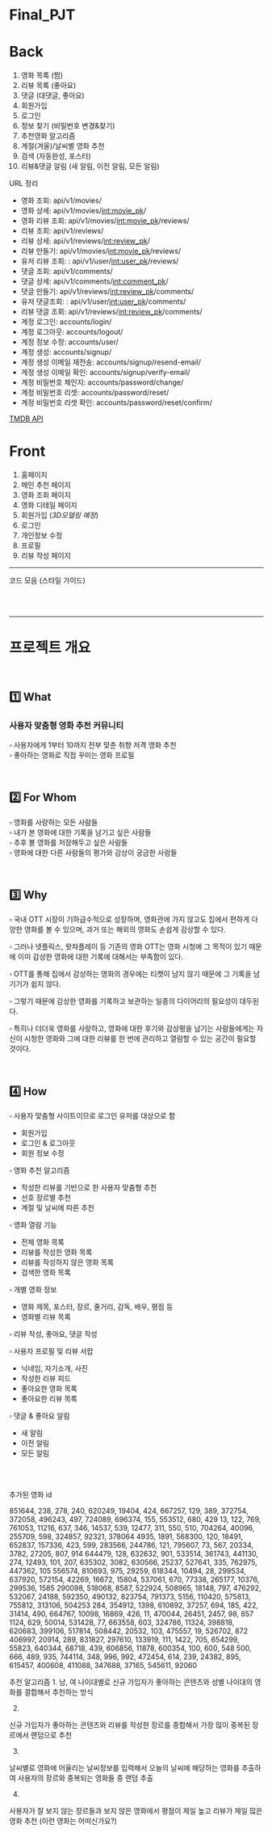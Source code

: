 # Final_PJT

# Back

1. 영화 목록 (찜)
2. 리뷰 목록 (좋아요)
3. 댓글 (대댓글, 좋아요)
4. 회원가입
5. 로그인 
6. 정보 찾기 (비밀번호 변경&찾기)
7. 추천영화 알고리즘
8. 계절(겨울)/날씨별 영화 추천
9. 검색 (자동완성, 포스터)
10. 리뷰&댓글 알림 (새 알림, 이전 알림, 모든 알림)

URL 정리
- 영화 조회: api/v1/movies/
- 영화 상세: api/v1/movies/<int:movie_pk>/
- 영화 리뷰 조회: api/v1/movies/<int:movie_pk>/reviews/
- 리뷰 조회: api/v1/reviews/
- 리뷰 상세: api/v1/reviews/<int:review_pk>/
- 리뷰 만들기: api/v1/movies/<int:movie_pk>/reviews/
- 유저 리뷰 조회: : api/v1/user/<int:user_pk>/reviews/
- 댓글 조회: api/v1/comments/
- 댓글 상세: api/v1/comments/<int:comment_pk>/
- 댓글 만들기: api/v1/reviews/<int:review_pk>/comments/
- 유저 댓글조회: : api/v1/user/<int:user_pk>/comments/
- 리뷰 댓글 조회: api/v1/reviews/<int:review_pk>/comments/
- 계정 로그인: accounts/login/
- 계정 로그아웃: accounts/logout/
- 계정 정보 수정: accounts/user/
- 계정 생성: accounts/signup/
- 계정 생성 이메일 재전송: accounts/signup/resend-email/
- 계정 생성 이메일 확인: accounts/signup/verify-email/
- 계정 비밀번호 체인지: accounts/password/change/
- 계정 비밀번호 리셋: accounts/password/reset/
- 계정 비밀번호 리셋 확인: accounts/password/reset/confirm/
  

[TMDB API](https://developers.themoviedb.org/3/authentication/how-do-i-generate-a-session-id)

# Front

1. 홈페이지
2. 메인 추천 페이지
3. 영화 조회 페이지
4. 영화 디테일 페이지
5. 회원가입 (*3D모델링 예정*)
6. 로그인
7. 개인정보 수정
8. 프로필
9. 리뷰 작성 페이지

---
코드 모음 (스타일 가이드)



<br><br>

---

# 프로젝트 개요

<br>

## 1️⃣ What
### 사용자 맞춤형 영화 추천 커뮤니티  
▫ 사용자에게 1부터 10까지 전부 맞춘 취향 저격 영화 추천  
▫ 좋아하는 영화로 직접 꾸미는 영화 프로필   

<br>

## 2️⃣ For Whom
▫ 영화를 사랑하는 모든 사람들   
▫ 내가 본 영화에 대한 기록을 남기고 싶은 사람들   
▫ 추후 볼 영화를 저장해두고 싶은 사람들  
▫ 영화에 대한 다른 사람들의 평가와 감상이 궁금한 사람들   

<br>

## 3️⃣ Why
▫ 국내 OTT 시장이 기하급수적으로 성장하며, 영화관에 가지 않고도 집에서 편하게 다양한 영화를 볼 수 있으며, 과거 또는 해외의 영화도 손쉽게 감상할 수 있다.   

▫ 그러나 넷플릭스, 왓챠플레이 등 기존의 영화 OTT는 영화 시청에 그 목적이 있기 때문에 이미 감상한 영화에 대한 기록에 대해서는 부족함이 있다.  

▫ OTT를 통해 집에서 감상하는 영화의 경우에는 티켓이 남지 않기 때문에 그 기록을 남기기가 쉽지 않다.   

▫ 그렇기 때문에 감상한 영화를 기록하고 보관하는 일종의 다이어리의 필요성이 대두된다.  

▫ 특히나 더더욱 영화를 사랑하고, 영화에 대한 후기와 감상평을 남기는 사람들에게는 자신이 시청한 영화와 그에 대한 리뷰를 한 번에 관리하고 열람할 수 있는 공간이 필요할 것이다.  

<br>

## 4️⃣ How

▫ 사용자 맞춤형 사이트이므로 로그인 유저를 대상으로 함
- 회원가입
- 로그인 & 로그아웃
- 회원 정보 수정


▫ 영화 추천 알고리즘
- 작성한 리뷰를 기반으로 한 사용자 맞춤형 추천
- 선호 장르별 추천
- 계절 및 날씨에 따른 추천


▫ 영화 열람 기능 
- 전체 영화 목록
- 리뷰를 작성한 영화 목록
- 리뷰를 작성하지 않은 영화 목록
- 검색한 영화 목록 


▫ 개별 영화 정보
- 영화 제목, 포스터, 장르, 줄거리, 감독, 배우, 평점 등
- 영화별 리뷰 목록  


▫ 리뷰 작성, 좋아요, 댓글 작성


▫ 사용자 프로필 및 리뷰 서랍   
- 닉네임, 자기소개, 사진
- 작성한 리뷰 피드
- 좋아요한 영화 목록
- 좋아요한 리뷰 목록


▫ 댓글 & 좋아요 알림
- 새 알림
- 이전 알림
- 모든 알림




<br><br>

추가된 영화 id

851644, 238, 278, 240, 620249, 19404, 424, 667257, 129, 389, 372754, 372058, 496243, 497, 724089, 696374, 155, 553512, 680, 429
13, 122, 769, 761053, 11216, 637, 346, 14537, 539, 12477, 311, 550, 510, 704264, 40096, 255709, 598, 324857, 92321, 378064
4935, 1891, 568300, 120, 18491, 652837, 157336, 423, 599, 283566, 244786, 121, 795607, 73, 567, 20334, 3782, 27205, 807, 914
644479, 128, 632632, 901, 533514, 361743, 441130, 274, 12493, 101, 207, 635302, 3082, 630566, 25237, 527641, 335, 762975, 447362, 105
556574, 810693, 975, 29259, 618344, 10494, 28, 299534, 637920, 572154, 42269, 16672, 15804, 537061, 670, 77338, 265177, 10376, 299536, 1585
290098, 518068, 8587, 522924, 508965, 18148, 797, 476292, 532067, 24188, 592350, 490132, 823754, 791373, 5156, 110420, 575813, 755812, 313106, 504253
284, 354912, 1398, 610892, 37257, 694, 185, 422, 31414, 490, 664767, 10098, 16869, 426, 11, 470044, 26451, 2457, 98, 857
1124, 629, 50014, 531428, 77, 663558, 603, 324786, 11324, 398818, 620683, 399106, 517814, 508442, 20532, 103, 475557, 19, 526702, 872 
406997, 20914, 289, 831827, 297610, 133919, 111, 1422, 705, 654299, 55823, 640344, 68718, 439, 606856, 11878, 600354, 100, 600, 548
500, 666, 489, 935, 744114, 348, 996, 992, 472454, 614, 239, 24382, 895, 615457, 400608, 411088, 347688, 37165, 545611, 92060

추천 알고리즘
1.
남, 여 나이대별로
신규 가입자가 좋아하는 콘텐츠와 성별 나이대의 영화를 결합해서 추천하는 방식

2.
신규 가입자가 좋아하는 콘텐츠와 리뷰를 작성한 장르를 종합해서
가장 많이 중복된 장르에서 랜덤으로 추천

3.
날씨별로 영화에 어울리는 날씨정보를 입력해서 오늘의 날씨에 해당하는 영화를
추출하여 사용자의 장르와 중복되는 영화들 중 랜덤 추출

4.
사용자가 잘 보지 않는 장르들과 보지 않은 영화에서 평점이 제일 높고 리뷰가 제일 많은 영화 추천
(이런 영화는 어떠신가요?)
